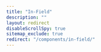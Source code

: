 ```yaml
---
title: "In-Field"
description: ""
layout: redirect
disableScrollSpy: true
sitemap_exclude: true
redirect: "/components/in-field/"
---
```

